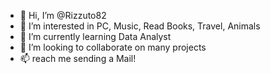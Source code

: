 - 👋 Hi, I’m @Rizzuto82
- 👀 I’m interested in PC, Music, Read Books, Travel, Animals
- 🌱 I’m currently learning  Data Analyst
- 💞️ I’m looking to collaborate on many projects
- 📫 reach me sending a Mail!

<!---
Rizzuto82/Rizzuto82 is a ✨ special ✨ repository because its `README.md` (this file) appears on your GitHub profile.
You can click the Preview link to take a look at your changes.
--->
